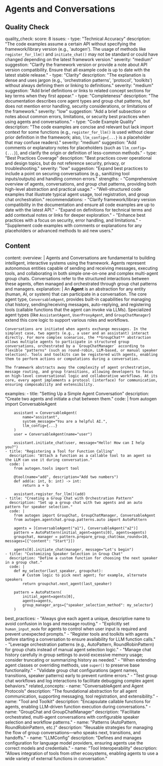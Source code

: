 # Agents and Conversations


## Quality Check

quality_check:
  score: 8
  issues:
    - type: "Technical Accuracy"
      description: "The code examples assume a certain API without specifying the framework/library version (e.g., 'autogen'). The usage of methods like `register_for_llm()` and `initiate_chat()` may not be standard or could have changed depending on the latest framework version."
      severity: "medium"
      suggestion: "Clarify the framework version or provide a note about API version compatibility. Ensure that all example code is up to date with the latest stable release."
    - type: "Clarity"
      description: "The explanation is dense and uses jargon (e.g., 'orchestration patterns', 'protocol', 'toolkits') without always defining them or linking to definitions."
      severity: "medium"
      suggestion: "Add brief definitions or links to related concept sections for key terms when they first appear."
    - type: "Completeness"
      description: "The documentation describes core agent types and group chat patterns, but does not mention error handling, security considerations, or limitations of the framework."
      severity: "low"
      suggestion: "Add a brief subsection or notes about common errors, limitations, or security best practices when using agents and conversations."
    - type: "Code Example Quality"
      description: "The code examples are concise and relevant but lack import context for some functions (e.g., `register_for_llm()` is used without clear prior definition in the framework; also, `llm_config={...}` is a placeholder that may confuse readers)."
      severity: "medium"
      suggestion: "Add comments or explanatory notes for placeholders (such as `llm_config={...}`), and clarify the origin or definition of less-common methods."
    - type: "Best Practices Coverage"
      description: "Best practices cover operational and design topics, but do not reference security, privacy, or troubleshooting."
      severity: "low"
      suggestion: "Expand best practices to include a point on securing conversations (e.g., sanitizing tool inputs/outputs) and handling common errors."
  strengths:
    - "Comprehensive overview of agents, conversations, and group chat patterns, providing both high-level abstraction and practical usage."
    - "Well-structured code examples that illustrate typical agent usage, tool registration, and group chat orchestration."
  recommendations:
    - "Clarify framework/library version compatibility in the documentation and ensure all code examples are up to date with the latest API."
    - "Expand on definitions for technical terms and add contextual notes or links for deeper exploration."
    - "Enhance best practices with a focus on security, error handling, and limitations."
    - "Supplement code examples with comments or explanations for any placeholders or advanced methods to aid new users."


## Content

content:
  overview: |
    Agents and Conversations are fundamental to building intelligent, interactive systems using the framework. Agents represent autonomous entities capable of sending and receiving messages, executing tools, and collaborating in both simple one-on-one and complex multi-agent group chats. Conversations refer to the structured interactions between these agents, often managed and orchestrated through group chat patterns and managers.
  explanation: |
    An **Agent** is an abstraction for any entity (human, AI, or system) that can participate in a conversation. The core agent type, `ConversableAgent`, provides built-in capabilities for managing chat history, sending/receiving messages, auto-replying, and registering tools (callable functions that the agent can invoke via LLMs). Specialized agent types (like `AssistantAgent`, `UserProxyAgent`, and `GroupChatManager`) extend this core logic to support various roles and workflows.

    Conversations are initiated when agents exchange messages. In the simplest case, two agents (e.g., a user and an assistant) interact directly. For more complex scenarios, the **GroupChat** abstraction allows multiple agents to participate in structured group conversations, orchestrated by a `GroupChatManager` according to flexible "patterns" (such as round-robin, LLM-based, or manual speaker selection). Tools and toolkits can be registered with agents, enabling them to perform actions or computations during a conversation.

    The framework abstracts away the complexity of agent orchestration, message routing, and group transitions, allowing developers to focus on high-level conversational logic and collaborative workflows. At its core, every agent implements a protocol (interface) for communication, ensuring composability and extensibility.

  examples:
    - title: "Setting Up a Simple Agent Conversation"
      description: "Create two agents and initiate a chat between them."
      code: |
        from autogen import ConversableAgent

        assistant = ConversableAgent(
            name="assistant",
            system_message="You are a helpful AI.",
            llm_config={...}
        )
        user = ConversableAgent(name="user")

        assistant.initiate_chat(user, message="Hello! How can I help you?")
    - title: "Registering a Tool for Function Calling"
      description: "Attach a function as a callable tool to an agent so the LLM can use it during conversation."
      code: |
        from autogen.tools import tool

        @tool(name="add", description="Add two numbers")
        def add(a: int, b: int) -> int:
            return a + b

        assistant.register_for_llm()(add)
    - title: "Creating a Group Chat with Orchestration Pattern"
      description: "Set up a group chat with two agents and an auto pattern for speaker selection."
      code: |
        from autogen import GroupChat, GroupChatManager, ConversableAgent
        from autogen.agentchat.group.patterns.auto import AutoPattern

        agents = [ConversableAgent("a1"), ConversableAgent("a2")]
        pattern = AutoPattern(initial_agent=agents[0], agents=agents)
        groupchat, manager = pattern.prepare_group_chat(max_rounds=10, messages=[{"content": "Start"}])

        agents[0].initiate_chat(manager, message="Let's begin")
    - title: "Customizing Speaker Selection in Group Chat"
      description: "Define a custom function for choosing the next speaker in a group chat."
      code: |
        def my_selector(last_speaker, groupchat):
            # Custom logic to pick next agent; for example, alternate speakers
            return groupchat.next_agent(last_speaker)

        pattern = AutoPattern(
            initial_agent=agents[0],
            agents=agents,
            group_manager_args={"speaker_selection_method": my_selector}
        )
  best_practices:
    - "Always give each agent a unique, descriptive name to avoid confusion in logs and message routing."
    - "Explicitly set `human_input_mode` for agents to control when user input is required and prevent unexpected prompts."
    - "Register tools and toolkits with agents before starting a conversation to ensure availability for LLM function calls."
    - "Leverage orchestration patterns (e.g., AutoPattern, RoundRobinPattern) for group chats instead of manual agent selection logic."
    - "Manage chat history carefully in group settings to avoid excessive memory usage; consider truncating or summarizing history as needed."
    - "When extending agent classes or overriding methods, use `super()` to preserve base functionality."
    - "Validate group chat configurations (agent names, transitions, speaker patterns) early to prevent runtime errors."
    - "Test group chat workflows and log interactions to facilitate debugging complex agent behaviors."
  related_concepts:
    - name: "ConversableAgent and Agent Protocols"
      description: "The foundational abstraction for all agent communication, supporting messaging, tool registration, and extensibility."
    - name: "Tool and Toolkit"
      description: "Encapsulate callable functions for agents, enabling LLM-driven function execution during conversations."
    - name: "GroupChat and GroupChatManager"
      description: "Facilitate orchestrated, multi-agent conversations with configurable speaker selection and workflow patterns."
    - name: "Patterns (AutoPattern, RoundRobinPattern, etc.)"
      description: "Reusable strategies for managing the flow of group conversations—who speaks next, transitions, and handoffs."
    - name: "LLMConfig"
      description: "Defines and manages configuration for language model providers, ensuring agents use the correct models and credentials."
    - name: "Tool Interoperability"
      description: "Allows integration of tools from other ecosystems, enabling agents to use a wide variety of external functions in conversation."